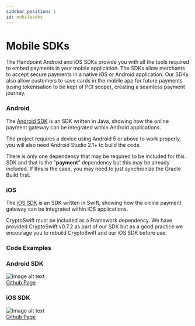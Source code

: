 ```yaml
---
sidebar_position: 1
id: mobilesdks
---
```


# Mobile SDKs

The Handpoint Android and iOS SDKs provide you with all the tools required to embed payments in your mobile application. The SDKs allow merchants to accept secure payments in a native iOS or Android application. Our SDKs also allow customers to save cards in the mobile app for future payments (using tokenisation to be kept of PCI scope), creating a seamless payment journey. 


### Android

The [Android SDK](https://github.com/handpoint/online-payments-SDK-Android) is an SDK written in Java, showing how the online payment gateway can be integrated within Android applications.

The project requires a device using Android 5 or above to work properly, you will also need Android Studio 2.1+ to build the code. 

There is only one dependency that may be required to be included for this SDK and that is the "**payment**" dependency but this may be already included. If this is the case, you may need to just synchronize the Gradle Build first.


### iOS
The [iOS SDK](https://github.com/handpoint/online-payments-SDK-iOS) is an SDK written in Swift, showing how the online payment gateway can be integrated within iOS applications. 

CryptoSwift must be included as a Framework dependency. We have provided CryptoSwift v0.7.2 as part of our SDK but as a good practice we encourage you to rebuild CryptoSwift and our iOS SDK before use.



### Code Examples
<div  style={{
        textAlign: 'center'
      }}>
<div class="container">
<div class="row">
    <div class="col col--6">
        <div class="card-demo">
     <div class="card shadow--md"  style={{ height: '180px' }}>
     <div class="card__header">
      <h3>Android SDK</h3>
     </div>
     <div class="card__body">
      <img style={{ height: '50px'}}
        src="https://upload.wikimedia.org/wikipedia/commons/thumb/d/d7/Android_robot.svg/1022px-Android_robot.svg.png?20180121030125"
        alt="Image alt text"
        title="Android SDK" />
     </div>
     <div class="card__footer">
      <a href="https://github.com/handpoint/online-payments-SDK-Android">Github Page</a>
     </div>
     </div>
     </div>
    </div>
    <div class="col col--6">
        <div class="card-demo" >
     <div class="card shadow--md" style={{ height: '180px' }}>
     <div class="card__header">
      <h3>iOS SDK</h3>
     </div>
     <div class="card__body">
      <img style={{ height: '50px'}}
        src="http://assets.stickpng.com/images/580b57fcd9996e24bc43c516.png"
        alt="Image alt text"
        title="iOS SDK" />
     </div>
     <div class="card__footer">
      <a href="https://github.com/handpoint/online-payments-SDK-iOS">Github Page</a>
     </div>
     </div>
     </div>
    </div>
    
  </div>
  
</div>
</div>

